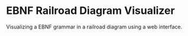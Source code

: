 # EBNF Railroad Diagram Visualizer
Visualizing a EBNF grammar in a railroad diagram using a web interface.
